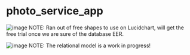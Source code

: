 # photo_service_app
![image](https://user-images.githubusercontent.com/60387855/200911031-ad124dcb-4a5e-434f-a437-0d663a686d20.png)
NOTE: Ran out of free shapes to use on Lucidchart, will get the free trial once we are sure of the database EER.

![image](https://user-images.githubusercontent.com/60387855/202413091-a943bdd1-933a-4dcb-87de-eee639ee0717.png)
NOTE: The relational model is a work in progress!
